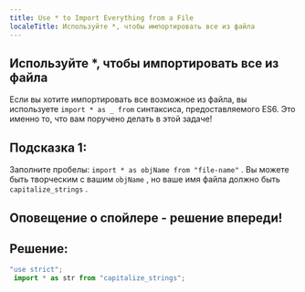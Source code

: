 ```yaml
---
title: Use * to Import Everything from a File
localeTitle: Используйте *, чтобы импортировать все из файла
---
```

## Используйте \*, чтобы импортировать все из файла

Если вы хотите импортировать все возможное из файла, вы используете `import * as _ from` синтаксиса, предоставляемого ES6. Это именно то, что вам поручено делать в этой задаче!

## Подсказка 1:

Заполните пробелы: `import * as objName from "file-name"` . Вы можете быть творческим с вашим `objName` , но ваше имя файла должно быть `capitalize_strings` .

## Оповещение о спойлере - решение впереди!

## Решение:

```javascript
"use strict"; 
 import * as str from "capitalize_strings"; 

```